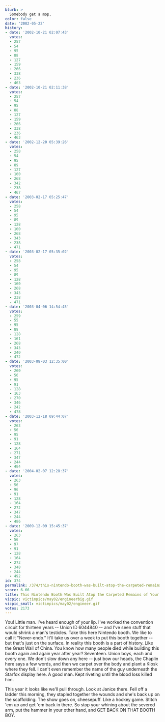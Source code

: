 ```yaml
---
blurb: >
  Somebody get a mop.
color: false
date: '2002-05-22'
history:
- date: '2002-10-21 02:07:43'
  votes:
  - 257
  - 54
  - 95
  - 88
  - 127
  - 159
  - 266
  - 338
  - 236
  - 463
- date: '2002-10-21 02:11:38'
  votes:
  - 257
  - 54
  - 95
  - 88
  - 127
  - 159
  - 266
  - 338
  - 236
  - 463
- date: '2002-12-20 05:39:26'
  votes:
  - 258
  - 54
  - 95
  - 89
  - 127
  - 160
  - 268
  - 342
  - 238
  - 467
- date: '2003-02-17 05:25:47'
  votes:
  - 258
  - 54
  - 95
  - 89
  - 128
  - 160
  - 268
  - 343
  - 238
  - 471
- date: '2003-02-17 05:35:02'
  votes:
  - 258
  - 54
  - 95
  - 89
  - 128
  - 160
  - 268
  - 343
  - 238
  - 471
- date: '2003-04-06 14:54:45'
  votes:
  - 259
  - 55
  - 95
  - 89
  - 128
  - 161
  - 268
  - 343
  - 240
  - 472
- date: '2003-08-03 12:35:00'
  votes:
  - 260
  - 56
  - 95
  - 91
  - 128
  - 163
  - 270
  - 346
  - 242
  - 478
- date: '2003-12-18 09:44:07'
  votes:
  - 263
  - 56
  - 95
  - 91
  - 128
  - 164
  - 271
  - 347
  - 244
  - 484
- date: '2004-02-07 12:28:37'
  votes:
  - 263
  - 56
  - 96
  - 91
  - 128
  - 164
  - 272
  - 347
  - 244
  - 486
- date: '2009-12-09 15:45:37'
  votes:
  - 263
  - 56
  - 97
  - 91
  - 128
  - 164
  - 273
  - 348
  - 244
  - 492
id: 374
permalink: /374/this-nintendo-booth-was-built-atop-the-carpeted-remains-of-your-forefathers/
score: 6.66
title: This Nintendo Booth Was Built Atop the Carpeted Remains of Your Forefathers
vicpic: victimpics/may02/engineerbig.gif
vicpic_small: victimpics/may02/engineer.gif
votes: 2173
---
```


You! Little man. I've heard enough of your lip. I've worked the
convention circuit for thirteen years -- Union ID 6044840 -- and I've
seen stuff that would shrink a man's testicles. Take this here Nintendo
booth. We like to call it "Never-endo." It'll take us over a week to put
this booth together -- but that's just on the surface. In reality this
booth is a part of history. Like the Great Wall of China. You know how
many people died while building this booth again and again year after
year? Seventeen. Union boys, each and every one. We don't slow down any
here -- just bow our heads, the Chaplin here says a few words, and then
we carpet over the body and plant a Kiosk where they fell. I can't even
remember the name of the guy underneath the Starfox display here. A good
man. Kept riveting until the blood loss killed him.

This year it looks like we'll pull through. Look at Janice there. Fell
off a ladder this morning, they stapled together the wounds and she's
back up on the scaffolding. The show goes on, cheesepuff. Like a hockey
game. Stitch 'em up and get 'em back in there. So stop your whining
about the severed arm, put the hammer in your other hand, and GET BACK
ON THAT BOOTH BOY.